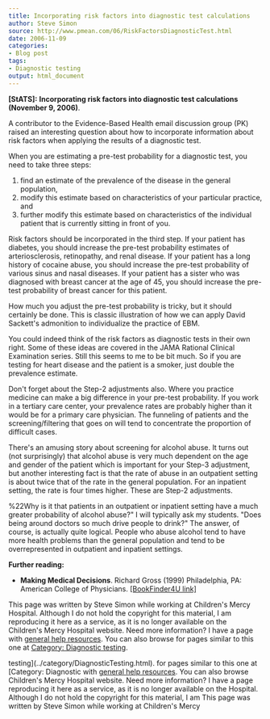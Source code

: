 ```yaml
---
title: Incorporating risk factors into diagnostic test calculations
author: Steve Simon
source: http://www.pmean.com/06/RiskFactorsDiagnosticTest.html
date: 2006-11-09
categories:
- Blog post
tags:
- Diagnostic testing
output: html_document
---
```

**[StATS]:** **Incorporating risk factors into
diagnostic test calculations (November 9, 2006)**.

A contributor to the Evidence-Based Health email discussion group (PK)
raised an interesting question about how to incorporate information
about risk factors when applying the results of a diagnostic test.

When you are estimating a pre-test probability for a diagnostic test,
you need to take three steps:

1.  find an estimate of the prevalence of the disease in the general
    population,
2.  modify this estimate based on characteristics of your particular
    practice, and
3.  further modify this estimate based on characteristics of the
    individual patient that is currently sitting in front of you.

Risk factors should be incorporated in the third step. If your patient
has diabetes, you should increase the pre-test probability estimates of
arteriosclerosis, retinopathy, and renal disease. If your patient has a
long history of cocaine abuse, you should increase the pre-test
probability of various sinus and nasal diseases. If your patient has a
sister who was diagnosed with breast cancer at the age of 45, you should
increase the pre-test probability of breast cancer for this patient.

How much you adjust the pre-test probability is tricky, but it should
certainly be done. This is classic illustration of how we can apply
David Sackett\'s admonition to individualize the practice of EBM.

You could indeed think of the risk factors as diagnostic tests in their
own right. Some of these ideas are covered in the JAMA Rational Clinical
Examination series. Still this seems to me to be bit much. So if you are
testing for heart disease and the patient is a smoker, just double the
prevalence estimate.

Don\'t forget about the Step-2 adjustments also. Where you practice
medicine can make a big difference in your pre-test probability. If you
work in a tertiary care center, your prevalence rates are probably
higher than it would be for a primary care physician. The funneling of
patients and the screening/filtering that goes on will tend to
concentrate the proportion of difficult cases.

There\'s an amusing story about screening for alcohol abuse. It turns
out (not surprisingly) that alcohol abuse is very much dependent on the
age and gender of the patient which is important for your Step-3
adjustment, but another interesting fact is that the rate of abuse in an
outpatient setting is about twice that of the rate in the general
population. For an inpatient setting, the rate is four times higher.
These are Step-2 adjustments.

\%22Why is it that patients in an outpatient or inpatient setting have a
much greater probability of alcohol abuse?\" I will typically ask my
students. \"Does being around doctors so much drive people to drink?\"
The answer, of course, is actually quite logical. People who abuse
alcohol tend to have more health problems than the general population
and tend to be overrepresented in outpatient and inpatient settings.

**Further reading:**

-   **Making Medical Decisions**. Richard Gross (1999) Philadelphia, PA:
    American College of Physicians. [\[BookFinder4U
    link\]](http://www.bookfinder4u.com/detail/0943126754.html)

This page was written by Steve Simon while working at Children\'s Mercy
Hospital. Although I do not hold the copyright for this material, I am
reproducing it here as a service, as it is no longer available on the
Children\'s Mercy Hospital website. Need more information? I have a page
with [general help resources](../GeneralHelp.html). You can also browse
for pages similar to this one at [Category: Diagnostic
testing](../category/DiagnosticTesting.html).
<!---More--->
testing](../category/DiagnosticTesting.html).
for pages similar to this one at [Category: Diagnostic
with [general help resources](../GeneralHelp.html). You can also browse
Children\'s Mercy Hospital website. Need more information? I have a page
reproducing it here as a service, as it is no longer available on the
Hospital. Although I do not hold the copyright for this material, I am
This page was written by Steve Simon while working at Children\'s Mercy

<!---Do not use
**[StATS]:** **Incorporating risk factors into
This page was written by Steve Simon while working at Children\'s Mercy
Hospital. Although I do not hold the copyright for this material, I am
reproducing it here as a service, as it is no longer available on the
Children\'s Mercy Hospital website. Need more information? I have a page
with [general help resources](../GeneralHelp.html). You can also browse
for pages similar to this one at [Category: Diagnostic
testing](../category/DiagnosticTesting.html).
--->

